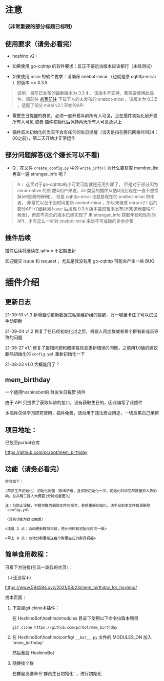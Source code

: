 
# 注意

### （非常重要的部分标题已标明）

## **使用要求（请务必看完）**

* hoshino v2+

* 如果使用 go-cqhttp 的软件要求：反正不要远古版本应该都行（未经测试）

* 如果使用 mirai 的软件要求：请确保 onebot-mirai （也就是原 cqhttp-mirai ）的版本 >= 0.3.5
>说明：目前已发布的最新版本为 0.3.4 ，该版本不支持，若需要使用此插件，请前往 [点我前往](https://github.com/yyuueexxiinngg/onebot-kotlin/actions/runs/1008564711) 下载下方的未发布的 onebot-mirai ，该版本为 0.3.5 ，适配了部分 mirai v2.1 开始的API

* 需要生日提醒的群员，必须一直开启年龄所有人可见，且在插件初始化前开启所有人可见 或者 插件初始化后保持两天所有人可见及以上

* 插件首次初始化的当天不会有任何的生日提醒（当天是指在腾讯网络时间24：00之前），第二天开始才正常运作

## 部分问题解答(这个嫌长可以不看)

* Q：在文件 `create_config.py` 中的 `write_info()` 为什么要获取 member_list 再查一遍 stranger_info 呢？

>A：
这里对于go-cqhttp的小可爱可能就是无用步骤了，
但是对于部分因为 mirai-native 的原 酷Q用户来说，dll 类型的插件从酷Q用到现在一直不想换掉(~~dll是真的好用~~)。
但是 cqhttp-mirai 也就是现在的 onebot-mirai 的作者，
非常忙以至于没时间更新 onebot-mirai ，所以未跟进 mirai v2.1 后的部分API
仔细翻阅 Issue 后发现 0.3.5 版本虽然暂未发布(不知道他要啥时候发)，但其不完全的版本已经实现了
用 stranger_info 获取年龄和性别的API，才有这么一步对 onebot-mirai 来说不可或缺的多余步骤

## 插件后续

插件后续将继续在 github 不定期更新

欢迎提交 isuue 和 request ，尤其是我没有用 go-cqhttp 可能会产生一些 BUG

# 插件介绍

## 更新日志

21-09-10    v1.3    新增自动更新数据完私聊维护组的提醒，万一哪里卡住了可以试试手动更新

21-09-04    v1.2    修复了在已经初始化过之后，机器人再加群或者某个群有新成员导致的问题

21-08-27    v1.1    修复了报错问题和概率性信息更新错误的问题，之前用1.0版的建议删除初始化的 `config.yml` 重新初始化一下

21-08-23    v1.0    大概能用了？

## mem_birthday

一个适用hoshinobot的 群友生日祝贺 插件

由于 API 只提供了获取年龄的接口，没有获取生日的，因此编写了此插件

本插件仅供学习研究使用，插件免费，请勿用于违法商业用途，一切后果自己承担

## 项目地址：

已放至pcrbot仓库

https://github.com/pcrbot/mem_birthday

## **功能（请务必看完）**

```
命令如下：

[群员生日初始化] 初始化配置（限维护组，且仅限初始化一次，初始化时间受群数量和人数影响，总共两三百人大概要1分钟或者更久）

注：为防止误触，不提供群内删除文件的命令，若想重新初始化，请手动到本文件目录删除`config.yml`

（其余功能为自动触发）

<凌晨 2 点：自动更新群员年龄，预计用时和初始化时间一致>

<早上 8 点：自动分群里推送每个群里生日的群员祝福>
```


## 简单食用教程：

可看下方链接(引流一波我的主页)：

（↓还没写↓）

https://www.594594.xyz/2021/08/23/mem_birthday_for_hoshino/

或本页面：

1. 下载或git clone本插件：

    在 HoshinoBot\hoshino\modules 目录下使用以下命令拉取本项目
    ```
    git clone https://github.com/pcrbot/mem_birthday
    ```

2. 在 HoshinoBot\hoshino\config\ `__bot__.py` 文件的 MODULES_ON 加入 'mem_birthday'

    然后重启 HoshinoBot

3. 随便找个群

    在群里发送命令'群员生日初始化' ，进行初始化
